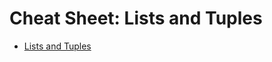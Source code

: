 # Cheat Sheet: Lists and Tuples

- [Lists and Tuples](https://cf-courses-data.s3.us.cloud-object-storage.appdomain.cloud/IBMDeveloperSkillsNetwork-PY0101EN-SkillsNetwork/labs/handouts/Cheat_Sheet_Week-2.md.html?origin=www.coursera.org)